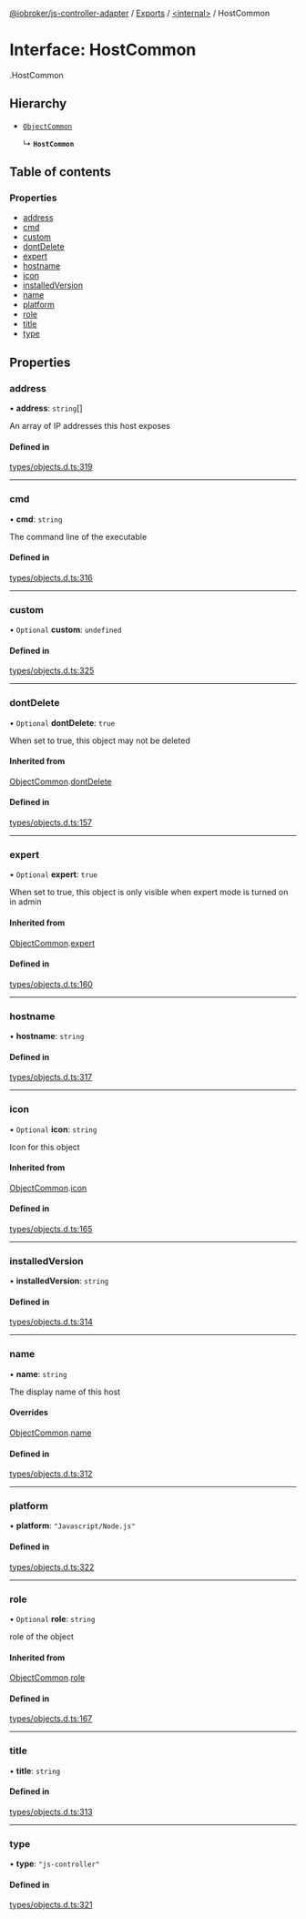 [@iobroker/js-controller-adapter](../README.md) / [Exports](../modules.md) / [<internal\>](../modules/internal_.md) / HostCommon

# Interface: HostCommon

[<internal>](../modules/internal_.md).HostCommon

## Hierarchy

- [`ObjectCommon`](internal_.ObjectCommon.md)

  ↳ **`HostCommon`**

## Table of contents

### Properties

- [address](internal_.HostCommon.md#address)
- [cmd](internal_.HostCommon.md#cmd)
- [custom](internal_.HostCommon.md#custom)
- [dontDelete](internal_.HostCommon.md#dontdelete)
- [expert](internal_.HostCommon.md#expert)
- [hostname](internal_.HostCommon.md#hostname)
- [icon](internal_.HostCommon.md#icon)
- [installedVersion](internal_.HostCommon.md#installedversion)
- [name](internal_.HostCommon.md#name)
- [platform](internal_.HostCommon.md#platform)
- [role](internal_.HostCommon.md#role)
- [title](internal_.HostCommon.md#title)
- [type](internal_.HostCommon.md#type)

## Properties

### address

• **address**: `string`[]

An array of IP addresses this host exposes

#### Defined in

[types/objects.d.ts:319](https://github.com/ioBroker/ioBroker.js-controller/blob/931c925a/packages/types/objects.d.ts#L319)

___

### cmd

• **cmd**: `string`

The command line of the executable

#### Defined in

[types/objects.d.ts:316](https://github.com/ioBroker/ioBroker.js-controller/blob/931c925a/packages/types/objects.d.ts#L316)

___

### custom

• `Optional` **custom**: `undefined`

#### Defined in

[types/objects.d.ts:325](https://github.com/ioBroker/ioBroker.js-controller/blob/931c925a/packages/types/objects.d.ts#L325)

___

### dontDelete

• `Optional` **dontDelete**: ``true``

When set to true, this object may not be deleted

#### Inherited from

[ObjectCommon](internal_.ObjectCommon.md).[dontDelete](internal_.ObjectCommon.md#dontdelete)

#### Defined in

[types/objects.d.ts:157](https://github.com/ioBroker/ioBroker.js-controller/blob/931c925a/packages/types/objects.d.ts#L157)

___

### expert

• `Optional` **expert**: ``true``

When set to true, this object is only visible when expert mode is turned on in admin

#### Inherited from

[ObjectCommon](internal_.ObjectCommon.md).[expert](internal_.ObjectCommon.md#expert)

#### Defined in

[types/objects.d.ts:160](https://github.com/ioBroker/ioBroker.js-controller/blob/931c925a/packages/types/objects.d.ts#L160)

___

### hostname

• **hostname**: `string`

#### Defined in

[types/objects.d.ts:317](https://github.com/ioBroker/ioBroker.js-controller/blob/931c925a/packages/types/objects.d.ts#L317)

___

### icon

• `Optional` **icon**: `string`

Icon for this object

#### Inherited from

[ObjectCommon](internal_.ObjectCommon.md).[icon](internal_.ObjectCommon.md#icon)

#### Defined in

[types/objects.d.ts:165](https://github.com/ioBroker/ioBroker.js-controller/blob/931c925a/packages/types/objects.d.ts#L165)

___

### installedVersion

• **installedVersion**: `string`

#### Defined in

[types/objects.d.ts:314](https://github.com/ioBroker/ioBroker.js-controller/blob/931c925a/packages/types/objects.d.ts#L314)

___

### name

• **name**: `string`

The display name of this host

#### Overrides

[ObjectCommon](internal_.ObjectCommon.md).[name](internal_.ObjectCommon.md#name)

#### Defined in

[types/objects.d.ts:312](https://github.com/ioBroker/ioBroker.js-controller/blob/931c925a/packages/types/objects.d.ts#L312)

___

### platform

• **platform**: ``"Javascript/Node.js"``

#### Defined in

[types/objects.d.ts:322](https://github.com/ioBroker/ioBroker.js-controller/blob/931c925a/packages/types/objects.d.ts#L322)

___

### role

• `Optional` **role**: `string`

role of the object

#### Inherited from

[ObjectCommon](internal_.ObjectCommon.md).[role](internal_.ObjectCommon.md#role)

#### Defined in

[types/objects.d.ts:167](https://github.com/ioBroker/ioBroker.js-controller/blob/931c925a/packages/types/objects.d.ts#L167)

___

### title

• **title**: `string`

#### Defined in

[types/objects.d.ts:313](https://github.com/ioBroker/ioBroker.js-controller/blob/931c925a/packages/types/objects.d.ts#L313)

___

### type

• **type**: ``"js-controller"``

#### Defined in

[types/objects.d.ts:321](https://github.com/ioBroker/ioBroker.js-controller/blob/931c925a/packages/types/objects.d.ts#L321)
